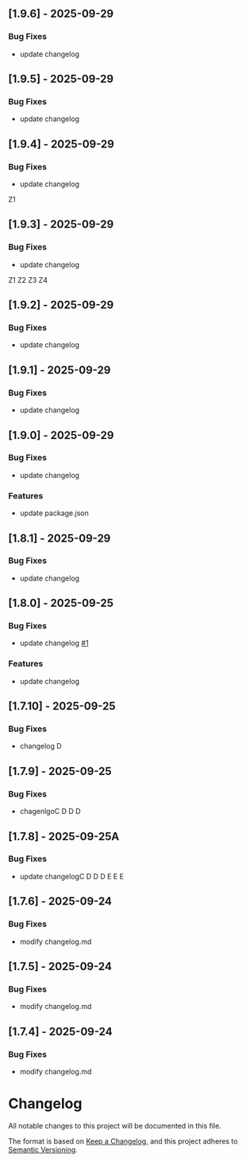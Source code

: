 ## [1.9.6] - 2025-09-29

### Bug Fixes
- update changelog

## [1.9.5] - 2025-09-29

### Bug Fixes
- update changelog

## [1.9.4] - 2025-09-29

### Bug Fixes
- update changelog

Z1

## [1.9.3] - 2025-09-29

### Bug Fixes
- update changelog

Z1
Z2
Z3
Z4

## [1.9.2] - 2025-09-29

### Bug Fixes
- update changelog

## [1.9.1] - 2025-09-29

### Bug Fixes
- update changelog

## [1.9.0] - 2025-09-29

### Bug Fixes
- update changelog

### Features
- update package.json

## [1.8.1] - 2025-09-29

### Bug Fixes
- update changelog

## [1.8.0] - 2025-09-25

### Bug Fixes
- update changelog [#1](https://github.com/salween/semantic-release-demo/issues/1)
### Features
- update changelog

## [1.7.10] - 2025-09-25

### Bug Fixes
- changelog
D

## [1.7.9] - 2025-09-25
### Bug Fixes
- chagenlgoC
D
D
D

## [1.7.8] - 2025-09-25A
### Bug Fixes
- update changelogC
D
D
D
E
E
E

## [1.7.6] - 2025-09-24

### Bug Fixes
- modify changelog.md

## [1.7.5] - 2025-09-24

### Bug Fixes
- modify changelog.md

## [1.7.4] - 2025-09-24

### Bug Fixes
- modify changelog.md



# Changelog

All notable changes to this project will be documented in this file.

The format is based on [Keep a Changelog](https://keepachangelog.com/en/1.1.0/),
and this project adheres to [Semantic Versioning](https://semver.org/spec/v2.0.0.html).
